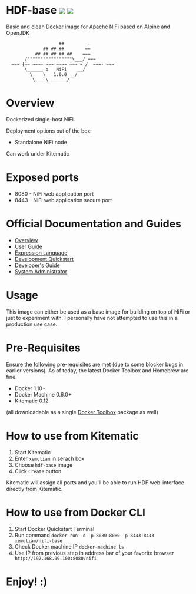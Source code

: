 # HDF-base ![](https://images.microbadger.com/badges/version/xemuliam/hdf-base:2.0.svg) ![](https://images.microbadger.com/badges/image/xemuliam/hdf-base:2.0.svg)
Basic and clean [Docker](https://www.docker.com/what-docker) image for [Apache NiFi](http://nifi.apache.org) based on Alpine and OpenJDK

                        ##         .
                  ## ## ##        ==
               ## ## ## ## ##    ===
           /"""""""""""""""""\___/ ===
      ~~~ {~~ ~~~~ ~~~ ~~~~ ~~~ ~ /  ===- ~~~
           \______ o   NiFi    __/
             \    \   1.0.0 __/
              \____\_______/

# Overview

Dockerized single-host NiFi.

Deployment options out of the box:
- Standalone NiFi node

Can work under Kitematic


# Exposed ports

- 8080 - NiFi web application port
- 8443 - NiFi web application secure port


# Official Documentation and Guides

- [Overview](https://nifi.apache.org/docs.html)
- [User Guide](https://nifi.apache.org/docs/nifi-docs/html/user-guide.html)
- [Expression Language](https://nifi.apache.org/docs/nifi-docs/html/expression-language-guide.html)
- [Development Quickstart](https://nifi.apache.org/quickstart.html)
- [Developer's Guide](https://nifi.apache.org/developer-guide.html)
- [System Administrator](https://nifi.apache.org/docs/nifi-docs/html/administration-guide.html)


# Usage

This image can either be used as a base image for building on top of NiFi or just to experiment with. I personally have not attempted to use this in a production use case.


# Pre-Requisites
Ensure the following pre-requisites are met (due to some blocker bugs in earlier versions). As of today, the latest Docker Toolbox and Homebrew are fine.

- Docker 1.10+
- Docker Machine 0.6.0+
- Kitematic 0.12

(all downloadable as a single [Docker Toolbox](https://www.docker.com/products/docker-toolbox) package as well)


# How to use from Kitematic

1. Start Kitematic
2. Enter `xemuliam` in serach box
3. Choose `hdf-base` image
4. Click `Create` button

Kitematic will assign all ports and you'll be able to run HDF web-interface directly from Kitematic.


# How to use from Docker CLI

1. Start Docker Quickstart Terminal
2. Run command  `docker run -d -p 8080:8080 -p 8443:8443 xemuliam/nifi-base`
3. Check Docker machine IP  `docker-machine ls`
4. Use IP from previous step in address bar of your favorite browser ` http://192.168.99.100:8080/nifi`

# Enjoy! :)
